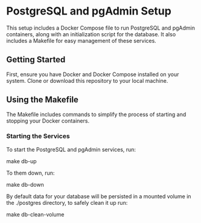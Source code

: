 # PostgreSQL and pgAdmin Setup

This setup includes a Docker Compose file to run PostgreSQL and pgAdmin containers, along with an initialization script for the database. It also includes a Makefile for easy management of these services.

## Getting Started

First, ensure you have Docker and Docker Compose installed on your system. Clone or download this repository to your local machine.

## Using the Makefile

The Makefile includes commands to simplify the process of starting and stopping your Docker containers.

### Starting the Services

To start the PostgreSQL and pgAdmin services, run:

make db-up

To them down, run:

make db-down

By default data for your database will be persisted in a mounted volume in the ./postgres directory, to safely clean it up run:

make db-clean-volume